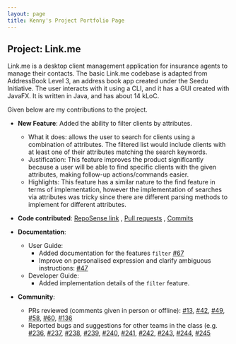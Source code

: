 ```yaml
---
layout: page
title: Kenny's Project Portfolio Page
---
```


## Project: Link.me

Link.me is a desktop client management application for insurance agents to manage their contacts. The basic
Link.me codebase is adapted from AddressBook Level 3, an address book app created under the Seedu Initiative. The user
interacts with it using a CLI, and it has a GUI created with JavaFX. It is written in Java, and has about 14 kLoC.

Given below are my contributions to the project.

* **New Feature**: Added the ability to filter clients by attributes.
    * What it does: allows the user to search for clients using a combination of attributes. The filtered list would include clients with at least one of their attributes matching the search keywords.
    * Justification: This feature improves the product significantly because a user will be able to find specific clients with the given attributes, making follow-up actions/commands easier.
    * Highlights: This feature has a similar nature to the find feature in terms of implementation, however the implementation of searches via attributes was tricky since there are different parsing methods to implement for different attributes.

* **Code contributed**: [RepoSense link](https://nus-cs2103-ay2021s2.github.io/tp-dashboard/?search=knitidceladon23&sort=groupTitle&sortWithin=title&timeframe=commit&mergegroup=&groupSelect=groupByRepos&breakdown=true&checkedFileTypes=docs~functional-code~test-code~other&since=2021-02-19&tabOpen=true&tabType=authorship&zFR=false&tabAuthor=KnitidCeladon23&tabRepo=AY2021S2-CS2103T-W12-3%2Ftp%5Bmaster%5D&authorshipIsMergeGroup=false&authorshipFileTypes=docs~functional-code&authorshipIsBinaryFileTypeChecked=false)
  , [Pull requests](https://github.com/AY2021S2-CS2103T-W12-3/tp/pulls?q=is%3Apr+is%3Aclosed+author%3AKnitidCeladon23)
  , [Commits](https://github.com/AY2021S2-CS2103T-W12-3/tp/commits?author=knitidceladon23)

* **Documentation**:
    * User Guide:
        * Added documentation for the features `filter` [\#67](https://github.com/AY2021S2-CS2103T-W12-3/tp/pull/67)
        * Improve on personalised expression and clarify ambiguous instructions: [\#47](https://github.com/AY2021S2-CS2103T-W12-3/tp/pull/47)
    * Developer Guide:
        * Added implementation details of the `filter` feature.

* **Community**:
    * PRs reviewed (comments given in person or offline):
      [\#13](https://github.com/AY2021S2-CS2103T-W12-3/tp/pull/13),
      [\#42](https://github.com/AY2021S2-CS2103T-W12-3/tp/pull/42),
      [\#49](https://github.com/AY2021S2-CS2103T-W12-3/tp/pull/49),
      [\#58](https://github.com/AY2021S2-CS2103T-W12-3/tp/pull/58),
      [\#60](https://github.com/AY2021S2-CS2103T-W12-3/tp/pull/60),
      [\#136](https://github.com/AY2021S2-CS2103T-W12-3/tp/pull/136)
    * Reported bugs and suggestions for other teams in the class (e.g.
      [\#236](https://github.com/AY2021S2-CS2103-W16-3/tp/issues/236),
      [\#237](https://github.com/AY2021S2-CS2103-W16-3/tp/issues/237),
      [\#238](https://github.com/AY2021S2-CS2103-W16-3/tp/issues/238),
      [\#239](https://github.com/AY2021S2-CS2103-W16-3/tp/issues/239),
      [\#240](https://github.com/AY2021S2-CS2103-W16-3/tp/issues/240),
      [\#241](https://github.com/AY2021S2-CS2103-W16-3/tp/issues/241),
      [\#242](https://github.com/AY2021S2-CS2103-W16-3/tp/issues/242),
      [\#243](https://github.com/AY2021S2-CS2103-W16-3/tp/issues/243),
      [\#244](https://github.com/AY2021S2-CS2103-W16-3/tp/issues/244),
      [\#245](https://github.com/AY2021S2-CS2103-W16-3/tp/issues/245)
